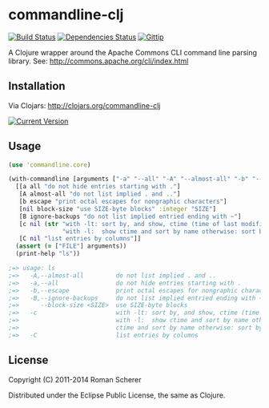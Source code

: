 # commandline-clj
  [![Build Status](https://travis-ci.org/r0man/commandline-clj.png)](https://travis-ci.org/r0man/commandline-clj)
  [![Dependencies Status](http://jarkeeper.com/r0man/commandline-clj/status.png)](http://jarkeeper.com/r0man/commandline-clj)
  [![Gittip](http://img.shields.io/gittip/r0man.svg)](https://www.gittip.com/r0man)

A Clojure wrapper around the Apache Commons CLI command line parsing
library. See: http://commons.apache.org/cli/index.html

## Installation

Via Clojars: http://clojars.org/commandline-clj

[![Current Version](https://clojars.org/commandline-clj/latest-version.svg)](https://clojars.org/commandline-clj)

## Usage

``` clj
(use 'commandline.core)

(with-commandline [arguments ["-a" "--all" "-A" "--almost-all" "-b" "--escape" "--block-size" "10" "-c" "FILE"]]
  [[a all "do not hide entries starting with ."]
   [A almost-all "do not list implied . and .."]
   [b escape "print octal escapes for nongraphic characters"]
   [nil block-size "use SIZE-byte blocks" :integer "SIZE"]
   [B ignore-backups "do not list implied entried ending with ~"]
   [c nil (str "with -lt: sort by, and show, ctime (time of last modification of file status information)\n"
			   "with -l:  show ctime and sort by name otherwise: sort by ctime")]
   [C nil "list entries by columns"]]
  (assert (= ["FILE"] arguments))
  (print-help "ls"))

;=> usage: ls
;=>   -A,--almost-all         do not list implied . and ..
;=>   -a,--all                do not hide entries starting with .
;=>   -b,--escape             print octal escapes for nongraphic characters
;=>   -B,--ignore-backups     do not list implied entried ending with ~
;=>      --block-size <SIZE>  use SIZE-byte blocks
;=>   -c                      with -lt: sort by, and show, ctime (time of last modification of file status information)
;=>                           with -l:  show ctime and sort by name otherwise: sort by ctime
;=>                           ctime and sort by name otherwise: sort by ctime
;=>   -C                      list entries by columns
```

## License

Copyright (C) 2011-2014 Roman Scherer

Distributed under the Eclipse Public License, the same as Clojure.
